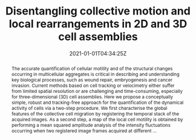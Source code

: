 ---
title: "Disentangling collective motion and local rearrangements in 2D and 3D cell assemblies"
authors:
- admin
- Stefano Villa
- Andrea Palamidessi
- Emanuela Frittoli
- Giorgio Scita
- Fabio Giavazzi

author_notes:
- "Corresponding author"
- ""
- ""
- ""
- ""
- ""
date: "2021-01-01T04:34:25Z"
doi: "10.1039/d0sm01837f"

# Schedule page publish date (NOT publication's date).
publishDate: "2024-04-15T00:00:00Z"

# Publication type.
# Legend: 0 = Uncategorized; 1 = Conference paper; 2 = Journal article;
# 3 = Preprint / Working Paper; 4 = Report; 5 = Book; 6 = Book section;
# 7 = Thesis; 8 = Patent
publication_types: ["article-journal"]

# Publication name and optional abbreviated publication name.
publication: "*Soft Matter* **17**, 3550-3559"
publication_short: "*Soft Matter* **17**, 3550-3559"

abstract: "The accurate quantification of cellular motility and of the structural changes occurring in multicellular aggregates is critical in describing and understanding key biological processes, such as wound repair, embryogenesis and cancer invasion. Current methods based on cell tracking or velocimetry either suffer from limited spatial resolution or are challenging and time-consuming, especially for three-dimensional (3D) cell assemblies. Here we propose a conceptually simple, robust and tracking-free approach for the quantification of the dynamical activity of cells via a two-step procedure. We first characterise the global features of the collective cell migration by registering the temporal stack of the acquired images. As a second step, a map of the local cell motility is obtained by performing a mean squared amplitude analysis of the intensity fluctuations occurring when two registered image frames acquired at different …"

# Summary. An optional shortened abstract.
summary:

tags:
#- tag1
#- tag2
featured: false

links:
#- name: Link
#  url: "link..."
#url_pdf: ''
#url_code: ''
#url_dataset: ''
#url_poster: ''
#url_project: ''
#url_slides: ''
#url_source: ''
#url_video: ''

# Featured image
# To use, add an image named `featured.jpg/png` to your page's folder. 
image:
  caption: 'Image credit:[RSC](https://pubs-rsc-org.uaccess.univie.ac.at/en/Image/Get?imageInfo.ImageType=GA&imageInfo.ImageIdentifier.ManuscriptID=D0SM01837F&imageInfo.ImageIdentifier.Year=2021)'
  focal_point: ""
  preview_only: false

# Associated Projects (optional).
#   Associate this publication with one or more of your projects.
#   Simply enter your project's folder or file name without extension.
#   E.g. `internal-project` references `content/project/internal-project/index.md`.
#   Otherwise, set `projects: []`.
projects: []

# Slides (optional).
#   Associate this publication with Markdown slides.
#   Simply enter your slide deck's filename without extension.
#   E.g. `slides: "example"` references `content/slides/example/index.md`.
#   Otherwise, set `slides: ""`.
slides:

# Comments (optional).
#   Enable comments in the page.
commentable: false
---